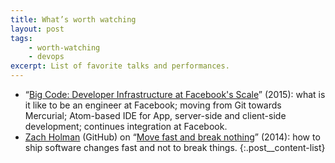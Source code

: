 ```yaml
---
title: What’s worth watching
layout: post
tags:
    - worth-watching
    - devops
excerpt: List of favorite talks and performances.
---
```


- “[Big Code: Developer Infrastructure at Facebook's Scale](https://www.youtube.com/watch?v=X0VH78ye4yY)” (2015): what is it like to be an engineer at Facebook; moving from Git towards Mercurial; Atom-based IDE for App, server-side and client-side development; continues integration at Facebook.
- [Zach Holman](https://twitter.com/holman) (GitHub) on “[Move fast and break nothing](http://www.bbc.co.uk/academy/technology/article/art20150206154333467)” (2014): how to ship software changes fast and not to break things.
{:.post__content-list}
